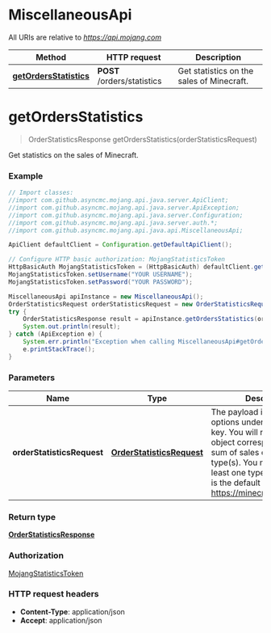 # MiscellaneousApi

All URIs are relative to *https://api.mojang.com*

Method | HTTP request | Description
------------- | ------------- | -------------
[**getOrdersStatistics**](MiscellaneousApi.md#getOrdersStatistics) | **POST** /orders/statistics | Get statistics on the sales of Minecraft.


<a name="getOrdersStatistics"></a>
# **getOrdersStatistics**
> OrderStatisticsResponse getOrdersStatistics(orderStatisticsRequest)

Get statistics on the sales of Minecraft.

### Example
```java
// Import classes:
//import com.github.asyncmc.mojang.api.java.server.ApiClient;
//import com.github.asyncmc.mojang.api.java.server.ApiException;
//import com.github.asyncmc.mojang.api.java.server.Configuration;
//import com.github.asyncmc.mojang.api.java.server.auth.*;
//import com.github.asyncmc.mojang.api.java.api.MiscellaneousApi;

ApiClient defaultClient = Configuration.getDefaultApiClient();

// Configure HTTP basic authorization: MojangStatisticsToken
HttpBasicAuth MojangStatisticsToken = (HttpBasicAuth) defaultClient.getAuthentication("MojangStatisticsToken");
MojangStatisticsToken.setUsername("YOUR USERNAME");
MojangStatisticsToken.setPassword("YOUR PASSWORD");

MiscellaneousApi apiInstance = new MiscellaneousApi();
OrderStatisticsRequest orderStatisticsRequest = new OrderStatisticsRequest(); // OrderStatisticsRequest | The payload is a json list of options under the metricKeys key. You will receive a single object corresponding to the sum of sales of the requested type(s). You must request at least one type of sale. Below is the default list used by https://minecraft.net/en/stats/
try {
    OrderStatisticsResponse result = apiInstance.getOrdersStatistics(orderStatisticsRequest);
    System.out.println(result);
} catch (ApiException e) {
    System.err.println("Exception when calling MiscellaneousApi#getOrdersStatistics");
    e.printStackTrace();
}
```

### Parameters

Name | Type | Description  | Notes
------------- | ------------- | ------------- | -------------
 **orderStatisticsRequest** | [**OrderStatisticsRequest**](OrderStatisticsRequest.md)| The payload is a json list of options under the metricKeys key. You will receive a single object corresponding to the sum of sales of the requested type(s). You must request at least one type of sale. Below is the default list used by https://minecraft.net/en/stats/ |

### Return type

[**OrderStatisticsResponse**](OrderStatisticsResponse.md)

### Authorization

[MojangStatisticsToken](../README.md#MojangStatisticsToken)

### HTTP request headers

 - **Content-Type**: application/json
 - **Accept**: application/json

